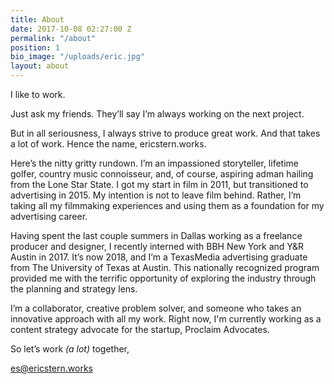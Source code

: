 ```yaml
---
title: About
date: 2017-10-08 02:27:00 Z
permalink: "/about"
position: 1
bio_image: "/uploads/eric.jpg"
layout: about
---
```


I like to work.

Just ask my friends. They’ll say I’m always working on the next project.

But in all seriousness, I always strive to produce great work. And that takes a lot of work. Hence the name, ericstern.works.

Here’s the nitty gritty rundown. I’m an impassioned storyteller, lifetime golfer, country music connoisseur, and, of course, aspiring adman hailing from the Lone Star State. I got my start in film in 2011, but transitioned to advertising in 2015. My intention is not to leave film behind. Rather, I’m taking all my filmmaking experiences and using them as a foundation for my advertising career.

Having spent the last couple summers in Dallas working as a freelance producer and designer, I recently interned with BBH New York and Y&R Austin in 2017. It’s now 2018, and I’m a TexasMedia advertising graduate from The University of Texas at Austin. This nationally recognized program provided me with the terrific opportunity of exploring the industry through the planning and strategy lens.

I’m a collaborator, creative problem solver, and someone who takes an innovative approach with all my work. Right now, I'm currently working as a content strategy advocate for the startup, Proclaim Advocates.

So let’s work *(a lot)* together,

[es@ericstern.works](mailto:es@ericstern.works)